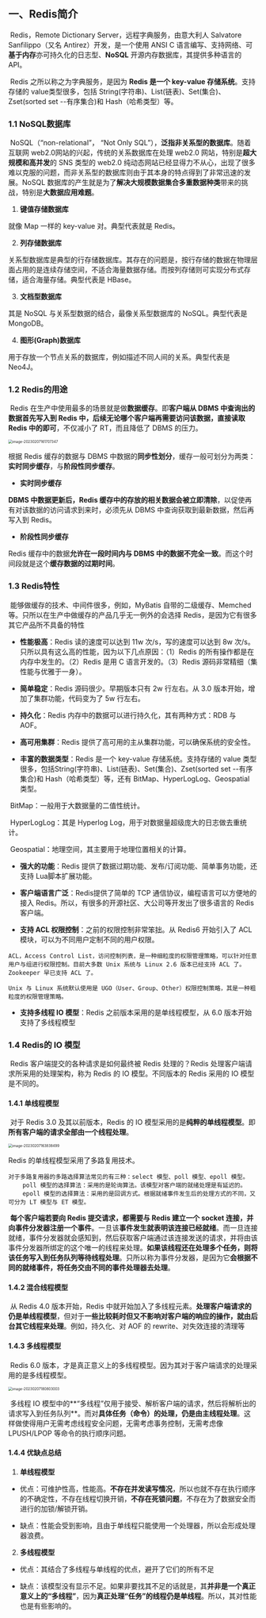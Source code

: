 ## 一、Redis简介

​	Redis，Remote Dictionary Server，远程字典服务，由意大利人 Salvatore  Sanfilippo（又名 Antirez）开发，是一个使用 ANSI C 语言编写、支持网络、可**基于内存**亦可持久化的日志型、**NoSQL** 开源内存数据库，其提供多种语言的 API。

​	Redis 之所以称之为字典服务，是因为 **Redis 是一个 key-value 存储系统**。支持存储的 value类型很多，包括 String(字符串)、List(链表)、Set(集合)、Zset(sorted set --有序集合)和 Hash（哈希类型）等。

### 1.1 NoSQL数据库

​	NoSQL（“non-relational”， “Not Only SQL”），**泛指非关系型的数据库**。随着互联网 web2.0网站的兴起，传统的关系数据库在处理 web2.0 网站，特别是**超大规模和高并发**的 SNS 类型的 web2.0 纯动态网站已经显得力不从心，出现了很多难以克服的问题，而非关系型的数据库则由于其本身的特点得到了非常迅速的发展。NoSQL 数据库的产生就是为了**解决大规模数据集合多重数据种类**带来的挑战，特别是**大数据应用难题**。

1. **键值存储数据库**

就像 Map 一样的 key-value 对。典型代表就是 Redis。

2. **列存储数据库**

关系型数据库是典型的行存储数据库。其存在的问题是，按行存储的数据在物理层面占用的是连续存储空间，不适合海量数据存储。而按列存储则可实现分布式存储，适合海量存储。典型代表是 HBase。

3. **文档型数据库**

其是 NoSQL 与关系型数据的结合，最像关系型数据库的 NoSQL。典型代表是 MongoDB。 

4. **图形(Graph)数据库**

用于存放一个节点关系的数据库，例如描述不同人间的关系。典型代表是 Neo4J。

### 1.2 Redis的用途

​	Redis 在生产中使用最多的场景就是做**数据缓存**。即**客户端从 DBMS 中查询出的数据首先写入到 Redis 中，后续无论哪个客户端再需要访问该数据，直接读取 Redis 中的即可**，不仅减小了 RT，而且降低了 DBMS 的压力。

<img src="01.redis概述.assets/image-20230207161707347.png" alt="image-20230207161707347" style="zoom: 50%;" />

根据 Redis 缓存的数据与 DBMS 中数据的**同步性划分**，缓存一般可划分为两类：**实时同步缓存**，与**阶段性同步缓存**。

- **实时同步缓存**

**DBMS 中数据更新后，Redis 缓存中的存放的相关数据会被立即清除**，以促使再有对该数据的访问请求到来时，必须先从 DBMS 中查询获取到最新数据，然后再写入到 Redis。

- **阶段性同步缓存**

Redis 缓存中的数据**允许在一段时间内与 DBMS 中的数据不完全一致**。而这个时间段就是这个**缓存数据的过期时间**。

### 1.3 Redis特性

​	能够做缓存的技术、中间件很多，例如，MyBatis 自带的二级缓存、Memched 等。只所以在生产中做缓存的产品几乎无一例外的会选择 Redis，是因为它有很多其它产品所不具备的特性

- **性能极高**：Redis 读的速度可以达到 11w 次/s，写的速度可以达到 8w 次/s。只所以具有这么高的性能，因为以下几点原因：（1）Redis 的所有操作都是在内存中发生的。（2）Redis 是用 C 语言开发的。（3）Redis 源码非常精细（集性能与优雅于一身）。

- **简单稳定**：Redis 源码很少。早期版本只有 2w 行左右。从 3.0 版本开始，增加了集群功能，代码变为了 5w 行左右。

-  **持久化**：Redis 内存中的数据可以进行持久化，其有两种方式：RDB 与 AOF。 

-  **高可用集群**：Redis 提供了高可用的主从集群功能，可以确保系统的安全性。

- **丰富的数据类型**：Redis 是一个 key-value 存储系统。支持存储的 value 类型很多，包括String(字符串)、List(链表)、Set(集合)、Zset(sorted set --有序集合)和 Hash（哈希类型）等，还有 BitMap、HyperLogLog、Geospatial 类型。

​			 BitMap：一般用于大数据量的二值性统计。

​			 HyperLogLog：其是 Hyperlog Log，用于对数据量超级庞大的日志做去重统计。

​			 Geospatial：地理空间，其主要用于地理位置相关的计算。

-  **强大的功能**：Redis 提供了数据过期功能、发布/订阅功能、简单事务功能，还支持 Lua脚本扩展功能。

- **客户端语言广泛**：Redis提供了简单的 TCP 通信协议，编程语言可以方便地的接入 Redis。所以，有很多的开源社区、大公司等开发出了很多语言的 Redis 客户端。

- **支持 ACL 权限控制**：之前的权限控制非常笨拙。从 Redis6 开始引入了 ACL 模块，可以为不同用户定制不同的用户权限。

```
ACL，Access Control List，访问控制列表，是一种细粒度的权限管理策略，可以针对任意用户与组进行权限控制。目前大多数 Unix 系统与 Linux 2.6 版本已经支持 ACL 了。Zookeeper 早已支持 ACL 了。

Unix 与 Linux 系统默认使用是 UGO（User、Group、Other）权限控制策略，其是一种粗粒度的权限管理策略。
```

- **支持多线程 IO 模型**：Redis 之前版本采用的是单线程模型，从 6.0 版本开始支持了多线程模型

### 1.4 Redis的 IO 模型

​	Redis 客户端提交的各种请求是如何最终被 Redis 处理的？Redis 处理客户端请求所采用的处理架构，称为 Redis 的 IO 模型。不同版本的 Redis 采用的 IO 模型是不同的。

#### 1.4.1 单线程模型

​	对于 Redis 3.0 及其以前版本，Redis 的 IO 模型采用的是**纯粹的单线程模型**。即**所有客户端的请求全部由一个线程处理**。

<img src="01.redis概述.assets/image-20230207163838499.png" alt="image-20230207163838499" style="zoom:50%;" />

Redis 的单线程模型采用了多路复用技术。

```
对于多路复用器的多路选择算法常见的有三种：select 模型、poll 模型、epoll 模型。
	poll 模型的选择算法：采用的是轮询算法。该模型对客户端的就绪处理是有延迟的。	
 	epoll 模型的选择算法：采用的是回调方式。根据就绪事件发生后的处理方式的不同，又可分为 LT 模型与 ET 模型。
```

​	**每个客户端若要向 Redis 提交请求，都需要与 Redis 建立一个 socket 连接，并向事件分发器注册一个事件**。一旦该**事件发生就表明该连接已经就绪**。而一旦连接就绪，事件分发器就会感知到，然后获取客户端通过该连接发送的请求，并将由该事件分发器所绑定的这个唯一的线程来处理。**如果该线程还在处理多个任务，则将该任务写入到任务队列等待线程处理**。只所以称为事件分发器，是因为它**会根据不同的就绪事件，将任务交由不同的事件处理器去处理**。

#### 1.4.2 混合线程模型

​	从 Redis 4.0 版本开始，Redis 中就开始加入了多线程元素。**处理客户端请求的仍是单线程模型**，但对于**一些比较耗时但又不影响对客户端的响应的操作，就由后台其它线程来处理**。例如，持久化、对 AOF 的 rewrite、对失效连接的清理等

#### 1.4.3 多线程模型

​	Redis 6.0 版本，才是真正意义上的多线程模型。因为其对于客户端请求的处理采用的是多线程模型。

<img src="01.redis概述.assets/image-20230207180803003.png" alt="image-20230207180803003" style="zoom:50%;" />

​	多线程 IO 模型中的**“多线程”仅用于接受、解析客户端的请求，然后将解析出的请求写入到任务队列**。而对**具体任务（命令）的处理，仍是由主线程处理**。这样做使得用户无需考虑线程安全问题，无需考虑事务控制，无需考虑像 LPUSH/LPOP 等命令的执行顺序问题。

#### 1.4.4 优缺点总结

1. **单线程模型**

- 优点：可维护性高，性能高。**不存在并发读写情况**，所以也就不存在执行顺序的不确定性，不存在线程切换开销，**不存在死锁问题**，不存在为了数据安全而进行的加锁/解锁开销。

-  缺点：性能会受到影响，且由于单线程只能使用一个处理器，所以会形成处理器浪费。

2.  **多线程模型**

- 优点：其结合了多线程与单线程的优点，避开了它们的所有不足

- 缺点：该模型没有显示不足。如果非要找其不足的话就是，其**并非是一个真正意义上的“多线程”**，因为**真正处理“任务”的线程仍是单线程**。所以，其对性能也是有些影响的。